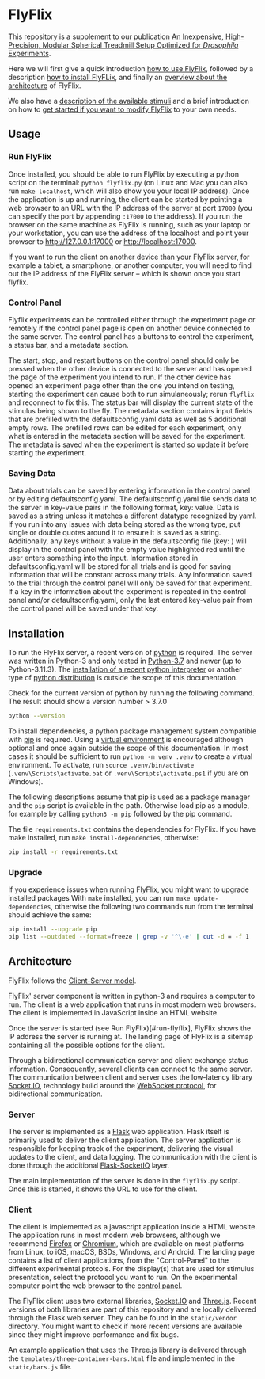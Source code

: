# FlyFlix

This repository is a supplement to our publication [An Inexpensive, High-Precision, Modular Spherical Treadmill Setup Optimized for _Drosophila_ Experiments](https://doi.org/10.3389/fnbeh.2021.689573).

Here we will first give a quick introduction [how to use FlyFlix](#usage), followed by a description [how to install FlyFLix](#installation), and finally an [overview about the architecture](#architecture) of FlyFlix.

We also have a [description of the available stimuli](stimulus-description.md) and a brief introduction on how to [get started if you want to modify FlyFlix](getting-started-with-development.md) to your own needs.

## Usage

### Run FlyFlix

Once installed, you should be able to run FlyFlix by executing a python script on the terminal: `python flyflix.py` (on Linux and Mac you can also run `make localhost`, which will also show you your local IP address). Once the application is up and running, the client can be started by pointing a web browser to an URL with the IP address of the server at port `17000` (you can specify the port by appending `:17000` to the address). If you run the browser on the same machine as FlyFlix is running, such as your laptop or your workstation, you can use the address of the localhost and point your browser to <http://127.0.0.1:17000> or <http://localhost:17000>.

If you want to run the client on another device than your FlyFlix server, for example a tablet, a smartphone, or another computer, you will need to find out the IP address of the FlyFlix server – which is shown once you start flyflix.

### Control Panel

Flyflix experiments can be controlled either through the experiment page or remotely if the control panel page is open on another device connected to the same server. The control panel has a buttons to control the experiment, a status bar, and a metadata section. 

The start, stop, and restart buttons on the control panel should only be pressed when the other device is connected to the server and has opened the page of the experiment you intend to run. If the other device has opened an experiment page other than the one you intend on testing, starting the experiment can cause both to run simulaneously; rerun `flyflix` and reconnect to fix this. The status bar will display the current state of the stimulus being shown to the fly. The metadata section contains input fields that are prefilled with the defaultsconfig.yaml data as well as 5 additional empty rows. The prefilled rows can be edited for each experiment, only what is entered in the metadata section will be saved for the experiment. The metadata is saved when the experiment is started so update it before starting the experiment.

### Saving Data

Data about trials can be saved by entering information in the control panel or by editing defaultsconfig.yaml. The defaultsconfig.yaml file sends data to the server in key-value pairs in the following format, key: value. Data is saved as a string unless it matches a different datatype recognized by yaml. If you run into any issues with data being stored as the wrong type, put single or double quotes around it to ensure it is saved as a string. Additionally, any keys without a value in the defaultsconfig file (key: ) will display in the control panel with the empty value highlighted red until the user enters something into the input. Information stored in defaultsconfig.yaml will be stored for all trials and is good for saving information that will be constant across many trials. Any information saved to the trial through the control panel will only be saved for that experiment. If a key in the information about the experiment is repeated in the control panel and/or defaultsconfig.yaml, only the last entered key-value pair from the control panel will be saved under that key.

## Installation

To run the FlyFlix server, a recent version of [python](https://www.python.org/) is required. The server was written in Python-3 and only tested in [Python-3.7](https://devguide.python.org/#status-of-python-branches) and newer (up to Python-3.11.3). The [installation of a recent python interpreter](https://wiki.python.org/moin/BeginnersGuide/Download) or another type of [python distribution](https://www.anaconda.com/products/individual) is outside the scope of this documentation.

Check for the current version of python by running the following command. The result should show a version number > 3.7.0

```sh
python --version
```

To install dependencies, a python package management system compatible with [pip](https://pip.pypa.io/en/stable/) is required. Using a [virtual environment](https://packaging.python.org/guides/installing-using-pip-and-virtual-environments/#creating-a-virtual-environment) is encouraged although optional and once again outside the scope of this documentation. In most cases it should be sufficient to run `python -m venv .venv` to create a virtual environment. To activate, run `source .venv/bin/activate` (`.venv\Scripts\activate.bat` or `.venv\Scripts\activate.ps1` if you are on Windows).

The following descriptions assume that pip is used as a package manager and the `pip` script is available in the path. Otherwise load pip as a module, for example by calling `python3 -m pip` followed by the pip command.

The file `requirements.txt` contains the dependencies for FlyFlix. If you have make installed, run `make install-dependencies`, otherwise:

```sh
pip install -r requirements.txt
```

### Upgrade

If you experience issues when running FlyFlix, you might want to upgrade installed packages With `make` installed, you can run `make update-dependencies`, otherwise the following two commands run from the terminal should achieve the same:

```sh
pip install --upgrade pip
pip list --outdated --format=freeze | grep -v '^\-e' | cut -d = -f 1  | xargs -n1 pip install -U
```

## Architecture

FlyFlix follows the [Client-Server model](https://en.wikipedia.org/wiki/Client%E2%80%93server_model).

FlyFlix' server component is written in python-3 and requires a computer to run. The client is a web application that runs in most modern web browsers. The client is implemented in JavaScript inside an HTML website.

Once the server is started (see Run FlyFlix)[#run-flyflix], FlyFlix shows the IP address the server is running at. The landing page of FlyFlix is a sitemap containing all the possible options for the client.

Through a bidirectional communication server and client exchange status information. Consequently, several clients can connect to the same server. The communication between client and server uses the low-latency library [Socket.IO](https://socket.io/), technology build around the [WebSocket protocol](https://en.wikipedia.org/wiki/WebSocket), for bidirectional communication.

### Server

The server is implemented as a [Flask](https://flask.palletsprojects.com) web application. Flask itself is primarily used to deliver the client application. The server application is responsible for keeping track of the experiment, delivering the visual updates to the client, and data logging. The communication with the client is done through the additional [Flask-SocketIO](https://flask-socketio.readthedocs.io) layer.

The main implementation of the server is done in the `flyflix.py` script. Once this is started, it shows the URL to use for the client.

### Client

The client is implemented as a javascript application inside a HTML website. The application runs in most modern web browsers, although we recommend [Firefox](https://en.wikipedia.org/wiki/Firefox) or [Chromium](https://en.wikipedia.org/wiki/Chromium_(web_browser)), which are available on most platforms from Linux, to iOS, macOS, BSDs, Windows, and Android. The landing page contains a list of client applications, from the "Control-Panel" to the different experimental protcols. For the display(s) that are used for stimulus presentation, select the protocol you want to run. On the experimental computer point the web browser to the [control panel](#control-panel).

The FlyFlix client uses two external libraries, [Socket.IO](https://socket.io/) and [Three.js](https://threejs.org/). Recent versions of both libraries are part of this repository and are locally delivered through the Flask web server. They can be found in the `static/vendor` directory. You might want to check if more recent versions are available since they might improve performance and fix bugs.

An example application that uses the Three.js library is delivered through the `templates/three-container-bars.html` file and implemented in the `static/bars.js` file.
